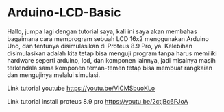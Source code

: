 # Arduino-LCD-Basic
Hallo, jumpa lagi dengan tutorial saya, kali ini saya akan membahas bagaimana cara memprogram sebuah LCD 16x2 menggunakan Arduino Uno, dan tentunya disimulasikan di Proteus 8.9 Pro, ya. Kelebihan disimulasikan adalah kita tetap bisa menguji program tanpa harus memiliki hardware seperti arduino, lcd, dan komponen lainnya, jadi misalnya masih terkendala sama komponen teman-temen tetap bisa membuat rangkaian dan mengujinya melalui simulasi.

Link tutorial youtube https://youtu.be/VlCMSbuoKLo

Link tutorial install proteus 8.9 pro  https://youtu.be/2ctjBc6PJoA
